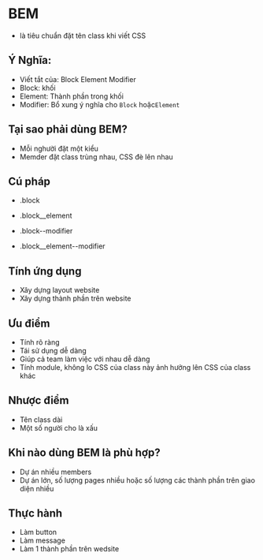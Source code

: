# BEM
- là tiêu chuẩn đặt tên class khi viết CSS

## Ý Nghĩa:
- Viết tắt của: Block Element Modifier
- Block: khối
- Element: Thành phần trong khối
- Modifier: Bổ xung ý nghĩa cho `Block` hoặc`Element`

## Tại sao phải dùng BEM?
- Mỗi nghười đặt một kiểu
- Memder đặt class trùng nhau, CSS đè lên nhau

## Cú pháp
- .block
- .block__element

- .block--modifier
- .block__element--modifier

## Tính ứng dụng
- Xây dựng layout website
- Xây dựng thành phần trên website

## Ưu điểm
- Tính rõ ràng
- Tái sử dụng dễ dàng
- Giúp cả team làm việc với nhau dễ dàng
- Tính module, không lo CSS của class này ảnh hưởng lên CSS của class khác

## Nhược điểm
- Tên class dài
- Một số người cho là xấu

## Khi nào dùng BEM là phù hợp?
- Dự án nhiều members
- Dự án lớn, số lượng pages nhiều hoặc số lượng các thành phần trên giao diện nhiều

## Thực hành
- Làm button
- Làm message
- Làm 1 thành phần trên wedsite

